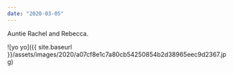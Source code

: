 ```yaml
---
date: "2020-03-05"
---
```


Auntie Rachel and Rebecca.

![yo yo]({{ site.baseurl }}/assets/images/2020/a07cf8e1c7a80cb54250854b2d38965eec9d2367.jpg)
